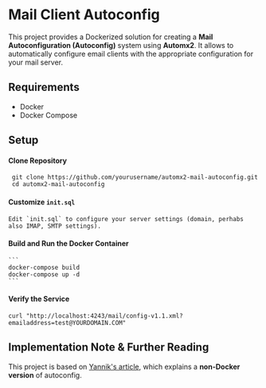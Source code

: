 Mail Client Autoconfig
===
This project provides a Dockerized solution for creating a **Mail Autoconfiguration (Autoconfig)** system using **Automx2**. It allows to automatically configure email clients with the appropriate configuration for your mail server.

## Requirements
 * Docker
 * Docker Compose

## Setup
#### Clone Repository
   ```
    git clone https://github.com/yourusername/automx2-mail-autoconfig.git
    cd automx2-mail-autoconfig
   ```
#### Customize `init.sql`
    Edit `init.sql` to configure your server settings (domain, perhabs also IMAP, SMTP settings).
    
#### Build and Run the Docker Container
    ```
    docker-compose build
    docker-compose up -d
    ```
#### Verify the Service
```
curl "http://localhost:4243/mail/config-v1.1.xml?emailaddress=test@YOURDOMAIN.COM"
```
## Implementation Note & Further Reading
This project is based on [Yannik's article](https://yannikschmidt.com/posts/automx/), which explains a **non-Docker version** of autoconfig.

